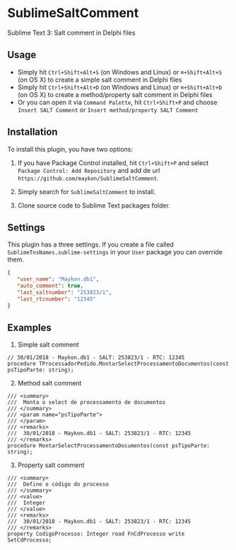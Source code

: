 # SublimeSaltComment
Sublime Text 3: Salt comment in Delphi files

## Usage

 - Simply hit `Ctrl+Shift+Alt+S` (on Windows and Linux) or `⌘+Shift+Alt+S` (on OS X) to create a simple salt comment in Delphi files
 - Simply hit `Ctrl+Shift+Alt+D` (on Windows and Linux) or `⌘+Shift+Alt+D` (on OS X) to create a method/property salt comment in Delphi files
 - Or you can open it via `Command Palette`, hit `Ctrl+Shift+P` and choose `Insert SALT Comment` or `Insert method/property SALT Comment`

## Installation

To install this plugin, you have two options:

1. If you have Package Control installed, hit `Ctrl+Shift+P` and select `Package Control: Add Repository` and add de url `https://github.com/maykon/SublimeSaltComment`.

2. Simply search for `SublimeSaltComment` to install.

3. Clone source code to Sublime Text packages folder.

## Settings

This plugin has a three settings. If you create a file called `SublimeTnsNames.sublime-settings` in your `User` package you can override them.

``` JSON
{
   "user_name": "Maykon.db1",
   "auto_comment": true,
   "last_saltnumber": "253823/1",
   "last_rtcnumber": "12345"
}
```

## Examples


1. Simple salt comment

```
// 30/01/2018 - Maykon.db1 - SALT: 253823/1 - RTC: 12345
procedure TProcessadorPedido.MontarSelectProcessamentoDocumentos(const psTipoParte: string);
```

2. Method salt comment

```
/// <summary>
///  Monta o select de processamento de documentos
/// </summary>
/// <param name="psTipoParte">
/// </param>
/// <remarks>
///  30/01/2018 - Maykon.db1 - SALT: 253823/1 - RTC: 12345
/// </remarks>
procedure MontarSelectProcessamentoDocumentos(const psTipoParte: string);
```

3. Property salt comment

```
/// <summary>
///  Define o código do processo
/// </summary>
/// <value>
///  Integer
/// </value>
/// <remarks>
///  30/01/2018 - Maykon.db1 - SALT: 253823/1 - RTC: 12345
/// </remarks>
property CodigoProcesso: Integer read FnCdProcesso write SetCdProcesso;
```

